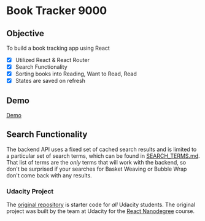 # Book Tracker 9000

## Objective

To build a book tracking app using React

- [x] Utilized React & React Router
- [x] Search Functionality
- [x] Sorting books into Reading, Want to Read, Read
- [x] States are saved on refresh

## Demo

[Demo](https://www.samsonloftin.com/book-tracker-9000/)

## Search Functionality

The backend API uses a fixed set of cached search results and is limited to a particular set of search terms, which can be found in [SEARCH_TERMS.md](SEARCH_TERMS.md). That list of terms are the _only_ terms that will work with the backend, so don't be surprised if your searches for Basket Weaving or Bubble Wrap don't come back with any results.

### Udacity Project

The [original repository](https://github.com/udacity/reactnd-project-myreads-starter) is starter code for _all_ Udacity students. The original project was built by the team at Udacity for the [React Nanodegree](https://www.udacity.com/course/react-nanodegree--nd019) course.
